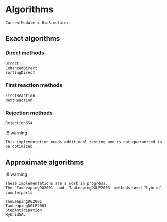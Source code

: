 # Algorithms

```@meta
CurrentModule = BioSimulator
```

## Exact algorithms

### Direct methods

```@docs
Direct
EnhancedDirect
SortingDirect
```

### First reaction methods

```@docs
FirstReaction
NextReaction
```

### Rejection methods

```@docs
RejectionSSA
```

!!! warning

    This implementation needs additional testing and is not guaranteed to be optimized.

## Approximate algorithms

!!! warning

    These implementations are a work in progress.
    The `TauLeapingDG2001` and `TauLeapingDGLP2003` methods need "hybrid" counterparts.

```@docs
TauLeapingDG2001
TauLeapingDGLP2003
StepAnticipation
HybridSAL
```
